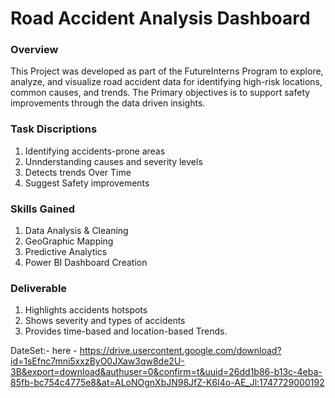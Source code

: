 # Road Accident Analysis Dashboard

### Overview
This Project was developed as part of the FutureInterns Program to explore, analyze, and visualize road accident data for identifying high-risk locations, common causes, and trends. The Primary objectives is to support safety improvements through the data driven insights.

### Task Discriptions
1. Identifying accidents-prone areas
2. Unnderstanding causes and severity levels
3. Detects trends Over Time
4. Suggest Safety improvements

### Skills Gained
1. Data Analysis & Cleaning
2. GeoGraphic Mapping
3. Predictive Analytics
4. Power BI Dashboard Creation

### Deliverable 
1. Highlights accidents hotspots
2. Shows severity and types of accidents
3. Provides time-based and location-based Trends.

DateSet:-
here - https://drive.usercontent.google.com/download?id=1sEfnc7mni5xxzByO0JXaw3qw8de2U-3B&export=download&authuser=0&confirm=t&uuid=26dd1b86-b13c-4eba-85fb-bc754c4775e8&at=ALoNOgnXbJN98JfZ-K6I4o-AE_Jl:1747729000192

